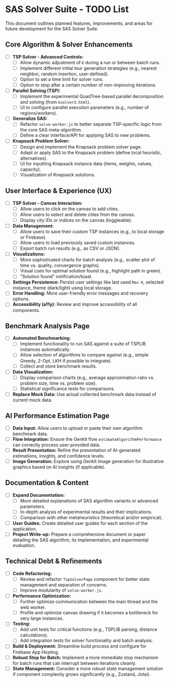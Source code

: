 
# SAS Solver Suite - TODO List

This document outlines planned features, improvements, and areas for future development for the SAS Solver Suite.

## Core Algorithm & Solver Enhancements

*   [ ] **TSP Solver - Advanced Controls:**
    *   [ ] Allow dynamic adjustment of `K` during a run or between batch runs.
    *   [ ] Implement different initial tour generation strategies (e.g., nearest neighbor, random insertion, user-defined).
    *   [ ] Option to set a time limit for solver runs.
    *   [ ] Option to stop after a certain number of non-improving iterations.
*   [ ] **Parallel Solving (TSP):**
    *   [ ] Implement the experimental QuadTree-based parallel decomposition and solving (from `ksolver3.html`).
    *   [ ] UI to configure parallel execution parameters (e.g., number of regions/workers).
*   [ ] **Generalize SAS:**
    *   [ ] Refactor `solve-worker.js` to better separate TSP-specific logic from the core SAS meta-algorithm.
    *   [ ] Define a clear interface/API for applying SAS to new problems.
*   [ ] **Knapsack Problem Solver:**
    *   [ ] Design and implement the Knapsack problem solver page.
    *   [ ] Adapt or apply SAS to the Knapsack problem (define local heuristic, alternatives).
    *   [ ] UI for inputting Knapsack instance data (items, weights, values, capacity).
    *   [ ] Visualization of Knapsack solutions.

## User Interface & Experience (UX)

*   [ ] **TSP Solver - Canvas Interaction:**
    *   [ ] Allow users to click on the canvas to add cities.
    *   [ ] Allow users to select and delete cities from the canvas.
    *   [ ] Display city IDs or indices on the canvas (toggleable).
*   [ ] **Data Management:**
    *   [ ] Allow users to save their custom TSP instances (e.g., to local storage or Firebase).
    *   [ ] Allow users to load previously saved custom instances.
    *   [ ] Export batch run results (e.g., as CSV or JSON).
*   [ ] **Visualizations:**
    *   [ ] More sophisticated charts for batch analysis (e.g., scatter plot of time vs. quality, convergence graphs).
    *   [ ] Visual cues for optimal solution found (e.g., highlight path in green).
    *   [ ] "Solution found" notification/toast.
*   [ ] **Settings Persistence:** Persist user settings like last used `Max K`, selected instance, theme (dark/light) using local storage.
*   [ ] **Error Handling:** More user-friendly error messages and recovery options.
*   [ ] **Accessibility (a11y):** Review and improve accessibility of all components.

## Benchmark Analysis Page

*   [ ] **Automated Benchmarking:**
    *   [ ] Implement functionality to run SAS against a suite of TSPLIB instances automatically.
    *   [ ] Allow selection of algorithms to compare against (e.g., simple Greedy, 2-Opt, LKH if possible to integrate).
    *   [ ] Collect and store benchmark results.
*   [ ] **Data Visualization:**
    *   [ ] Display comparison charts (e.g., average approximation ratio vs. problem size, time vs. problem size).
    *   [ ] Statistical significance tests for comparisons.
*   [ ] **Replace Mock Data:** Use actual collected benchmark data instead of current mock data.

## AI Performance Estimation Page

*   [ ] **Data Input:** Allow users to upload or paste their own algorithm benchmark data.
*   [ ] **Flow Integration:** Ensure the Genkit flow `estimateAlgorithmPerformance` can correctly process user-provided data.
*   [ ] **Result Presentation:** Refine the presentation of AI-generated estimations, insights, and confidence levels.
*   [ ] **Image Generation:** Explore using Genkit image generation for illustrative graphics based on AI insights (if applicable).

## Documentation & Content

*   [ ] **Expand Documentation:**
    *   [ ] More detailed explanations of SAS algorithm variants or advanced parameters.
    *   [ ] In-depth analysis of experimental results and their implications.
    *   [ ] Comparison with other metaheuristics (theoretical and/or empirical).
*   [ ] **User Guides:** Create detailed user guides for each section of the application.
*   [ ] **Project Write-up:** Prepare a comprehensive document or paper detailing the SAS algorithm, its implementation, and experimental evaluation.

## Technical Debt & Refinements

*   [ ] **Code Refactoring:**
    *   [ ] Review and refactor `TspSolverPage` component for better state management and separation of concerns.
    *   [ ] Improve modularity of `solve-worker.js`.
*   [ ] **Performance Optimization:**
    *   [ ] Further optimize communication between the main thread and the web worker.
    *   [ ] Profile and optimize canvas drawing if it becomes a bottleneck for very large instances.
*   [ ] **Testing:**
    *   [ ] Add unit tests for critical functions (e.g., TSPLIB parsing, distance calculations).
    *   [ ] Add integration tests for solver functionality and batch analysis.
*   [ ] **Build & Deployment:** Streamline build process and configure for Firebase App Hosting.
*   [ ] **Robust Stop for Batch:** Implement a more immediate stop mechanism for batch runs that can interrupt between iterations cleanly.
*   [ ] **State Management:** Consider a more robust state management solution if component complexity grows significantly (e.g., Zustand, Jotai).
